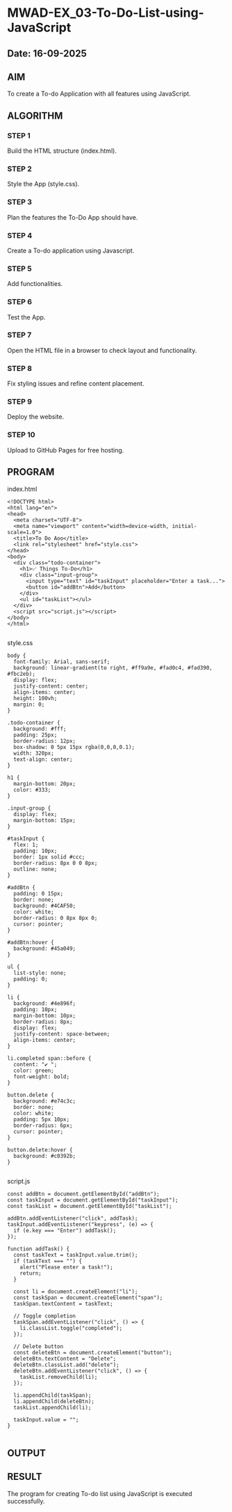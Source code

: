 # MWAD-EX_03-To-Do-List-using-JavaScript
## Date: 16-09-2025

## AIM
To create a To-do Application with all features using JavaScript.

## ALGORITHM
### STEP 1
Build the HTML structure (index.html).

### STEP 2
Style the App (style.css).

### STEP 3
Plan the features the To-Do App should have.

### STEP 4
Create a To-do application using Javascript.

### STEP 5
Add functionalities.

### STEP 6
Test the App.

### STEP 7
Open the HTML file in a browser to check layout and functionality.

### STEP 8
Fix styling issues and refine content placement.

### STEP 9
Deploy the website.

### STEP 10
Upload to GitHub Pages for free hosting.

## PROGRAM

index.html
```
<!DOCTYPE html>
<html lang="en">
<head>
  <meta charset="UTF-8">
  <meta name="viewport" content="width=device-width, initial-scale=1.0">
  <title>To Do Aoo</title>
  <link rel="stylesheet" href="style.css">
</head>
<body>
  <div class="todo-container">
    <h1>✅ Things To-Do</h1>
    <div class="input-group">
      <input type="text" id="taskInput" placeholder="Enter a task...">
      <button id="addBtn">Add</button>
    </div>
    <ul id="taskList"></ul>
  </div>
  <script src="script.js"></script>
</body>
</html>


```

style.css
```
body {
  font-family: Arial, sans-serif;
  background: linear-gradient(to right, #ff9a9e, #fad0c4, #fad390, #fbc2eb);
  display: flex;
  justify-content: center;
  align-items: center;
  height: 100vh;
  margin: 0;
}

.todo-container {
  background: #fff;
  padding: 25px;
  border-radius: 12px;
  box-shadow: 0 5px 15px rgba(0,0,0,0.1);
  width: 320px;
  text-align: center;
}

h1 {
  margin-bottom: 20px;
  color: #333;
}

.input-group {
  display: flex;
  margin-bottom: 15px;
}

#taskInput {
  flex: 1;
  padding: 10px;
  border: 1px solid #ccc;
  border-radius: 8px 0 0 8px;
  outline: none;
}

#addBtn {
  padding: 0 15px;
  border: none;
  background: #4CAF50;
  color: white;
  border-radius: 0 8px 8px 0;
  cursor: pointer;
}

#addBtn:hover {
  background: #45a049;
}

ul {
  list-style: none;
  padding: 0;
}

li {
  background: #4e896f;
  padding: 10px;
  margin-bottom: 10px;
  border-radius: 8px;
  display: flex;
  justify-content: space-between;
  align-items: center;
}

li.completed span::before {
  content: "✔ ";
  color: green;
  font-weight: bold;
}

button.delete {
  background: #e74c3c;
  border: none;
  color: white;
  padding: 5px 10px;
  border-radius: 6px;
  cursor: pointer;
}

button.delete:hover {
  background: #c0392b;
}


```

script.js
```
const addBtn = document.getElementById("addBtn");
const taskInput = document.getElementById("taskInput");
const taskList = document.getElementById("taskList");

addBtn.addEventListener("click", addTask);
taskInput.addEventListener("keypress", (e) => {
  if (e.key === "Enter") addTask();
});

function addTask() {
  const taskText = taskInput.value.trim();
  if (taskText === "") {
    alert("Please enter a task!");
    return;
  }

  const li = document.createElement("li");
  const taskSpan = document.createElement("span");
  taskSpan.textContent = taskText;

  // Toggle completion
  taskSpan.addEventListener("click", () => {
    li.classList.toggle("completed");
  });

  // Delete button
  const deleteBtn = document.createElement("button");
  deleteBtn.textContent = "Delete";
  deleteBtn.classList.add("delete");
  deleteBtn.addEventListener("click", () => {
    taskList.removeChild(li);
  });

  li.appendChild(taskSpan);
  li.appendChild(deleteBtn);
  taskList.appendChild(li);

  taskInput.value = "";
}


```

## OUTPUT



## RESULT
The program for creating To-do list using JavaScript is executed successfully.
